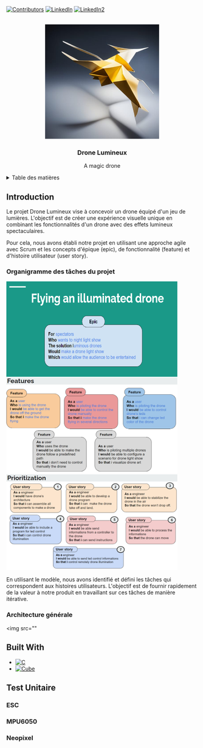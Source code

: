[![Contributors][contributors-shield]][contributors-url]
[![LinkedIn][linkedin-shield]][linkedin-url]
[![LinkedIn2][linkedin-shield2]][linkedin-url2]


<!-- PROJECT LOGO -->
<br />
<div align="center">
  <a href="https://github.com/Aminekachkach/Drone_Lumineux">
    <img src="img/logo.jpg" alt="Logo" width="300" height="300">
  </a>

<h3 align="center">Drone Lumineux</h3>

  <p align="center">
    A magic drone
</div>


<!-- TABLE OF CONTENTS -->
<details>
  <summary>Table des matières</summary>
  <ol>
    <li>
      <a href="#Introduction">Introduction</a>
      <ul>
        <li><a href="#organigramme-des-tâches-du-projet">Organigramme des tâches du projet</a </li>
        <li><a href="#architecture-générale">Architecture générale</a </li>
      </ul>
    </li>
    <li>
      <a href="#built-with">Build with</a>
    </li>
    <li>
      <a href="#test-initaire">Test Unitaire</a>
    <ul>
        </li><a href="#ESC">ESC</a></li>
        <li><a href="#MPU6050">MPU6050</a></li>
        <li><a href="#Neopixel">Neopixel</a></li>
    </ul>

  </ol>
</details>

## Introduction  
Le projet Drone Lumineux vise à concevoir un drone équipé d'un jeu de lumières. L'objectif est de créer une expérience visuelle unique en combinant les fonctionnalités d'un drone avec des effets lumineux spectaculaires.

Pour cela,  nous avons établi notre projet en utilisant une approche agile avec Scrum et les concepts d'épique (epic), de fonctionnalité (feature) et d'histoire utilisateur (user story). 

### Organigramme des tâches du projet

<img src="https://github.com/Aminekachkach/Drone_Lumineux/blob/657cf031782364ef576185f705b6a646cfb6faea/img/Epic.PNG" alt="EPIC" width="450" height="250">

<img src="https://github.com/Aminekachkach/Drone_Lumineux/blob/5e0647ed3254db6fd831a457342b895aebda767c/img/Features.PNG" alt="FEATURES" width="450" height="250">

<img src="https://github.com/Aminekachkach/Drone_Lumineux/blob/5e0647ed3254db6fd831a457342b895aebda767c/img/Prioritization.PNG" alt="User_story" width="450" height="250">

En utilisant le modèle, nous avons identifié et défini les tâches qui correspondent aux histoires utilisateurs. L'objectif est de fournir rapidement de la valeur à notre produit en travaillant sur ces tâches de manière itérative. 
 
### Architecture générale

<img src=""


## Built With

* [![C][C.js]][C-url]
* [![Cube][Cube.js]][Cube-url]


## Test Unitaire

### ESC

### MPU6050

### Neopixel


<!-- MARKDOWN LINKS & IMAGES -->
<!-- https://www.markdownguide.org/basic-syntax/#reference-style-links -->
[contributors-shield]:https://img.shields.io/badge/CONTRIBUTORS-2-green
[contributors-url]: https://github.com/Aminekachkach/Drone_Lumineux/graphs/contributors
[linkedin-shield]: https://img.shields.io/badge/-LinkedIn-black.svg?style=for-the-badge&logo=linkedin&colorB=555
[linkedin-url]: https://www.linkedin.com/in/bilal-marecar/
[linkedin-shield2]: https://img.shields.io/badge/-LinkedIn-black.svg?style=for-the-badge&logo=linkedin&colorB=555
[linkedin-url2]: https://www.linkedin.com/in/amine-kachkach/
[product-screenshot]: images/screenshot.png
[C.js]: https://img.shields.io/badge/LanguageC-darkblue
[C-url]: https://www.gnu.org/software/gnu-c-manual/gnu-c-manual.html
[Cube.js]: https://img.shields.io/badge/STM32Cube-lightblue
[Cube-url]: https://www.st.com/en/ecosystems/stm32cube.html/

